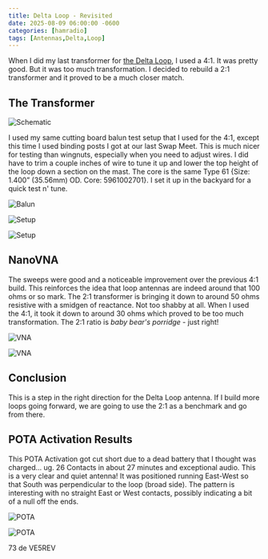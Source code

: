 ```yaml
---
title: Delta Loop - Revisited
date: 2025-08-09 06:00:00 -0600
categories: [hamradio]
tags: [Antennas,Delta,Loop]
---
```


When I did my last transformer for [the Delta Loop](https://jrschultz.github.io/VE5REV/posts/DeltaLoop/), I used a 4:1. It was pretty good. But it was too much transformation. I decided to rebuild a 2:1 transformer and it proved to be a much closer match.

## The Transformer

![Schematic](./assets/DLRevisit/DLRevisit-00.webp)

I used my same cutting board balun test setup that I used for the 4:1, except this time I used binding posts I got at our last Swap Meet. This is much nicer for testing than wingnuts, especially when you need to adjust wires. I did have to trim a couple inches of wire to tune it up and lower the top height of the loop down a section on the mast. The core is the same Type 61 {Size: 1.400” (35.56mm) OD. Core: 5961002701}. I set it up in the backyard for a quick test n' tune.

![Balun](./assets/DLRevisit/DLRevisit-01.webp)

![Setup](./assets/DLRevisit/DLRevisit-05.webp)

![Setup](./assets/DLRevisit/DLRevisit-02.webp)

## NanoVNA

The sweeps were good and a noticeable improvement over the previous 4:1 build. This reinforces the idea that loop antennas are indeed around that 100 ohms or so mark. The 2:1 transformer is bringing it down to around 50 ohms resistive with a smidgen of reactance. Not too shabby at all. When I used the 4:1, it took it down to around 30 ohms which proved to be too much transformation. The 2:1 ratio is *baby bear's porridge* - just right!

![VNA](./assets/DLRevisit/DLRevisit-03.webp)

![VNA](./assets/DLRevisit/DLRevisit-04.webp)

## Conclusion

This is a step in the right direction for the Delta Loop antenna. If I build more loops going forward, we are going to use the 2:1 as a benchmark and go from there. 

## POTA Activation Results

This POTA Activation got cut short due to a dead battery that I thought was charged... ug. 26 Contacts in about 27 minutes and exceptional audio. This is a very clear and quiet antenna! It was positioned running East-West so that South was perpendicular to the loop (broad side). The pattern is interesting with no straight East or West contacts, possibly indicating a bit of a null off the ends. 

![POTA](./assets/DLRevisit/DLRevisit-06.webp)

![POTA](./assets/DLRevisit/DLRevisit-07.webp)

73 de VE5REV



